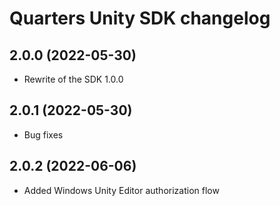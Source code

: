 # Quarters Unity SDK changelog

## 2.0.0 (2022-05-30)

- Rewrite of the SDK 1.0.0


## 2.0.1 (2022-05-30)

- Bug fixes

## 2.0.2 (2022-06-06)

- Added Windows Unity Editor authorization flow